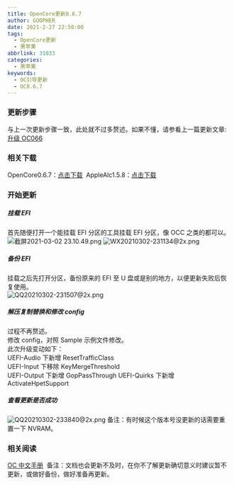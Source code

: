 ```yaml
---
title: OpenCore更新0.6.7
author: GOOPHER
date: 2021-2-27 22:50:00
tags:
  - OpenCore更新
  - 黑苹果
abbrlink: 31033
categories:
  - 黑苹果
keywords:
  - OC引导更新
  - OC0.6.7
---
```


### 更新步骤

与上一次更新步骤一致，此处就不过多赘述。如果不懂，请参看上一篇更新文章: [升级 OC066](https://goopher.tk/posts/52146.html)

### 相关下载

OpenCore0.6.7：[点击下载](https://github.com/acidanthera/OpenCorePkg/releases/download/0.6.7/OpenCore-0.6.7-RELEASE.zip) 
AppleAlc1.5.8：[点击下载](https://github.com/acidanthera/AppleALC/releases/download/1.5.8/AppleALC-1.5.8-RELEASE.zip)

### 开始更新

##### 挂载 EFI

首先随便打开一个能挂载 EFI 分区的工具挂载 EFI 分区，像 OCC 之类的都可以。  
![截屏2021-03-02 23.10.49.png](https://cdn.nlark.com/yuque/0/2021/png/12715023/1614697859368-929f5116-6081-4436-bbe6-2906ba888aee.png#align=left&display=inline&height=174&margin=%5Bobject%20Object%5D&name=%E6%88%AA%E5%B1%8F2021-03-02%2023.10.49.png&originHeight=174&originWidth=1268&size=195627&status=done&style=none&width=1268)
![WX20210302-231134@2x.png](https://cdn.nlark.com/yuque/0/2021/png/12715023/1614697905503-0f664645-41d3-4e58-9a19-c0747a907905.png#align=left&display=inline&height=276&margin=%5Bobject%20Object%5D&name=WX20210302-231134%402x.png&originHeight=276&originWidth=1932&size=79421&status=done&style=none&width=1932)

##### 备份 EFI

挂载之后先打开分区，备份原来的 EFI 至 U 盘或是别的地方，以便更新失败后恢复使用。  
![QQ20210302-231507@2x.png](https://cdn.nlark.com/yuque/0/2021/png/12715023/1614698115768-4d34730c-bf6c-4445-afe6-ca3dc20396bc.png#align=left&display=inline&height=210&margin=%5Bobject%20Object%5D&name=QQ20210302-231507%402x.png&originHeight=210&originWidth=278&size=24789&status=done&style=none&width=278)

##### 解压复制替换和修改 config

过程不再赘述。  
修改 config，对照 Sample 示例文件修改。  
此次升级变动如下：  
UEFI-Audio 下新增 ResetTrafficClass  
UEFI-Input 下移除 KeyMergeThreshold  
UEFI-Output 下新增 GopPassThrough
UEFI-Quirks 下新增 ActivateHpetSupport

##### 查看更新是否成功

![QQ20210302-233840@2x.png](https://cdn.nlark.com/yuque/0/2021/png/12715023/1614699526513-cab3b313-78ab-4af1-9d29-0629e3f52fe2.png#align=left&display=inline&height=340&margin=%5Bobject%20Object%5D&name=QQ20210302-233840%402x.png&originHeight=340&originWidth=702&size=32104&status=done&style=none&width=702)
备注：有时候这个版本号没更新的话需要重置一下 NVRAM。

### 相关阅读

[OC 中文手册](https://oc.skk.moe) 
备注：文档也会更新不及时，在你不了解更新确切意义时建议暂不更新，或做好备份，做好准备再更新。
